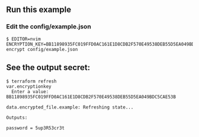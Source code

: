 ## Run this example


### Edit the config/example.json
```
$ EDITOR=nvim ENCRYPTION_KEY=BB11898935FC019FFD0AC161E1D8CDB2F570E49538DEB55D5EA049BDC5CAE53B encrypt config/example.json
```

## See the output secret:

```
$ terraform refresh
var.encryptionkey
  Enter a value: BB11898935FC019FFD0AC161E1D8CDB2F570E49538DEB55D5EA049BDC5CAE53B

data.encrypted_file.example: Refreshing state...

Outputs:

password = 5up3R53cr3t
```

